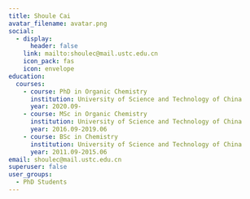 ```yaml
---
title: Shoule Cai
avatar_filename: avatar.png
social:
  - display:
      header: false
    link: mailto:shoulec@mail.ustc.edu.cn
    icon_pack: fas
    icon: envelope
education:
  courses:
    - course: PhD in Organic Chemistry
      institution: University of Science and Technology of China
      year: 2020.09-
    - course: MSc in Organic Chemistry
      institution: University of Science and Technology of China
      year: 2016.09-2019.06
    - course: BSc in Chemistry
      institution: University of Science and Technology of China
      year: 2011.09-2015.06
email: shoulec@mail.ustc.edu.cn
superuser: false
user_groups:
  - PhD Students
---
```

